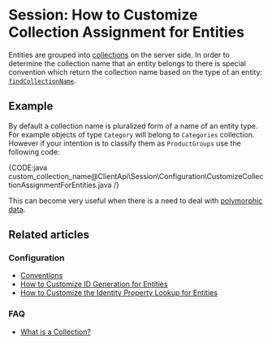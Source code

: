 # Session: How to Customize Collection Assignment for Entities

Entities are grouped into [collections](../../faq/what-is-a-collection) on the server side. In order to determine the collection name that an entity belongs to
there is special convention which return the collection name based on the type of an entity: [`findCollectionName`](../../configuration/identifier-generation/global#findcollectionname).

## Example

By default a collection name is pluralized form of a name of an entity type. For example objects of type `Category` will belong to `Categories` collection. However if your intention
is to classify them as `ProductGroups` use the following code:

{CODE:java custom_collection_name@ClientApi\Session\Configuration\CustomizeCollectionAssignmentForEntities.java /}

This can become very useful when there is a need to deal with [polymorphic data](../../../indexes/indexing-polymorphic-data).

## Related articles

### Configuration

- [Conventions](../../../client-api/configuration/conventions)
- [How to Customize ID Generation for Entities](../../../client-api/session/configuration/how-to-customize-id-generation-for-entities)
- [How to Customize the Identity Property Lookup for Entities](../../../client-api/session/configuration/how-to-customize-identity-property-lookup-for-entities)

### FAQ

- [What is a Collection?](../../../client-api/faq/what-is-a-collection)  
